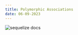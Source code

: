 ```yaml
---
title: Polymorphic Associations
date: 06-09-2023
---
```


![sequelize docs](https://sequelize.org/docs/v6/advanced-association-concepts/polymorphic-associations/)